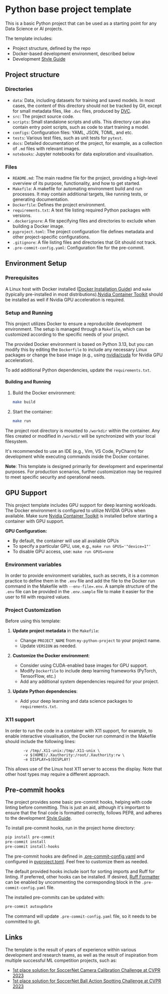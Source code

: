# Python base project template

This is a basic Python project that can be used as a starting point for any
Data Science or AI projects.

The template includes:

- Project structure, defined by the repo
- Docker-based development environment, described below
- Development [Style Guide](GUIDE.md)

## Project structure

### Directories

* `data`: Data, including datasets for training and saved models. In most cases, the content of this directory should not be tracked by Git, except for small metadata files, like `.dvc` files, produced by [DVC](https://dvc.org/doc).
* `src`: The project source code.
* `scripts`: Small standalone scripts and utils. This directory can also contain entry point scripts, such as code to start training a model.
* `configs`: Configuration files: YAML, JSON, TOML, and etc.
* `tests`: Various test files, such as unit tests for `pytest`.
* `docs`: Detailed documentation of the project, for example, as a collection of `.md` files with relevant images.
* `notebooks`: Jupyter notebooks for data exploration and visualisation.

### Files

* `README.md`: The main readme file for the project, providing a high-level overview of its purpose, functionality, and how to get started.
* `Makefile`: A makefile for automating environment build and run processes. It may contain additional targets, like running tests, or generating documentation.
* `Dockerfile`: Defines the project environment.
* `requirements.txt`: A text file listing required Python packages with versions.
* `.dockerignore`: A file specifying files and directories to exclude when building a Docker image.
* `pyproject.toml`: The project configuration file defines metadata and other project-specific configurations.
* `.gitignore`: A file listing files and directories that Git should not track.
* `.pre-commit-config.yaml`: Configuration file for the pre-commit.

## Environment Setup

### Prerequisites
A Linux host with Docker installed ([Docker Installation Guide](https://docs.docker.com/engine/install/)) and `make` (typically pre-installed in most distributions).[Nvidia Container Toolkit](https://github.com/NVIDIA/nvidia-container-toolkit) should be installed as well if Nvidia GPU acceleration is required.

### Setup and Running

This project utilizes Docker to ensure a reproducible development environment.
The setup is managed through a `Makefile`, which can be customized according to
the specific needs of your project.

The provided Docker environment is based on Python 3.13, but you can modify this
by editing the `Dockerfile` to include any necessary Linux packages or change
the base image (e.g., using [nvidia/cuda](https://hub.docker.com/r/nvidia/cuda/) for Nvidia GPU acceleration).

To add additional Python dependencies, update the `requirements.txt`.

#### Building and Running

1. Build the Docker environment:
    ```bash
    make build
    ```

2. Start the container:
    ```bash
    make run
    ```

The project root directory is mounted to `/workdir` within the container. Any files created
or modified in `/workdir` will be synchronized with your local filesystem.

It's recommended to use an IDE (e.g., Vim, VS Code, PyCharm) for development while executing commands inside the Docker container.

**Note**: This template is designed primarily for development and experimental purposes.
For production scenarios, further customization may be required to meet specific
security and operational needs.

## GPU Support

This project template includes GPU support for deep learning workloads. The Docker environment is configured to utilize NVIDIA GPUs when available. Make sure [Nvidia Container Toolkit](https://github.com/NVIDIA/nvidia-container-toolkit) is installed before starting a container with GPU support.

**GPU Configuration:**
- By default, the container will use all available GPUs
- To specify a particular GPU, use, e.g., `make run GPUS='"device=1"'`
- To disable GPU access, use: `make run GPUS=none`

### Environment variables

In order to provide environment variables, such as secrets, it is a common practice to define them in the `.env` file and add the file to the Docker run command in the Makefile with `--env-file=.env`. A sample structure of the `.env` file can be provided in the `.env.sample` file to make it easier for the user to fill with required values.

### Project Customization

Before using this template:

1. **Update project metadata** in the `Makefile`:
   - Change `PROJECT_NAME` from `my-python-project` to your project name.
   - Update `VERSION` as needed.

2. **Customize the Docker environment**:
   - Consider using CUDA-enabled base images for GPU support.
   - Modify `Dockerfile` to include deep learning frameworks (PyTorch, TensorFlow, etc.)
   - Add any additional system dependencies required for your project.

3. **Update Python dependencies**:
   - Add your deep learning and data science packages to `requirements.txt`.

### X11 support

In order to run the code in a container with X11 support, for example, to enable interactive visualisation, the Docker run command in the Makefile should include the following lines:

```
        -v /tmp/.X11-unix:/tmp/.X11-unix \
        -v $(HOME)/.Xauthority:/root/.Xauthority:rw \
        -e DISPLAY=$(DISPLAY)
```

This allows use of the Linux host X11 server to access the display. Note that other host types may require a different approach.

## Pre-commit hooks

The project provides some basic pre-commit hooks, helping with code linting before committing. This is just an aid, although it's important to ensure that the final code is formatted correctly, follows PEP8, and adheres to the development [Style Guide](GUIDE.md).

To install pre-commit hooks, run in the project home directory:
```bash
pip install pre-commit
pre-commit install
pre-commit install-hooks
```

The pre-commit hooks are defined in [.pre-commit-config.yaml](.pre-commit-config.yaml) and configured in [pyproject.toml](pyproject.toml). Feel free to customize them as needed.

The default provided hooks include isort for sorting imports and Ruff for linting. If preferred, other hooks can be installed. If desired, [Ruff Formatter](https://docs.astral.sh/ruff/formatter/) can be enabled by uncommenting the corresponding block in the `.pre-commit-config.yaml` file.

The installed pre-commits can be updated with:

```bash
pre-commit autoupdate
```

The command will update `.pre-commit-config.yaml` file, so it needs to be committed to git.

## Links

The template is the result of years of experience within various development and research teams, as well as the result of inspiration from multiple successful ML competition projects, such as:
* [1st place solution for SoccerNet Camera Calibration Challenge at CVPR 2023](https://github.com/NikolasEnt/soccernet-calibration-sportlight)
* [1st place solution for SoccerNet Ball Action Spotting Challenge at CVPR 2023](https://github.com/lRomul/ball-action-spotting)

